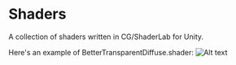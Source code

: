 # Shaders
A collection of shaders written in CG/ShaderLab for Unity.

Here's an example of BetterTransparentDiffuse.shader:
![Alt text](http://i.imgur.com/ZLxGRcg.png "Transparent (improved)")
